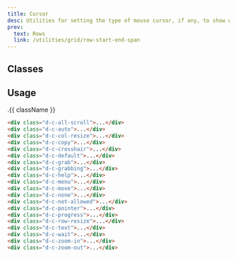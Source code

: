 ```yaml
---
title: Cursor
desc: Utilities for setting the type of mouse cursor, if any, to show when the mouse pointer is over an element.
prev:
  text: Rows
  link: /utilities/grid/row-start-end-span
---
```

## Classes
<div class="d-h464 d-of-y-scroll d-bb d-bc-black-200">
  <utility-class-table>
    <template #content>
      <tbody>
        <tr v-for="{ class: className, output } in cursor"> 
          <th scope="row" class="d-ff-mono d-fw-normal d-fc-purple-400 d-fs12">.{{ className }}</th>
          <td class="d-ff-mono d-fc-orange d-fs12">{{ output }}</td>
        </tr>
      </tbody>
    </template>
  </utility-class-table>
</div>

## Usage
<code-well-header class="d-fl-col5 d-ta-center d-flg8 d-fw-wrap d-p24 d-bgc-purple-100 d-bgo50 d-w100p d-hmn102" custom>
  <div class="d-d-flex d-fw-wrap d-ac-center d-p8 d-w100p d-hmn216 d-bar8">
    <div v-for="{ class: className, output } in cursor" class="d-fl-center d-m8 d-p16 d-bgc-purple-300 d-fs12 d-ff-mono d-bar4" :class="className">.{{ className }}</div>
  </div>
</code-well-header>

```html
<div class="d-c-all-scroll">...</div>
<div class="d-c-auto">...</div>
<div class="d-c-col-resize">...</div>
<div class="d-c-copy">...</div>
<div class="d-c-crosshair">...</div>
<div class="d-c-default">...</div>
<div class="d-c-grab">...</div>
<div class="d-c-grabbing">...</div>
<div class="d-c-help">...</div>
<div class="d-c-menu">...</div>
<div class="d-c-move">...</div>
<div class="d-c-none">...</div>
<div class="d-c-not-allowed">...</div>
<div class="d-c-pointer">...</div>
<div class="d-c-progress">...</div>
<div class="d-c-row-resize">...</div>
<div class="d-c-text">...</div>
<div class="d-c-wait">...</div>
<div class="d-c-zoom-in">...</div>
<div class="d-c-zoom-out">...</div>
```

<script setup>
  import { cursor } from '@data/interactivity.json';
</script>
